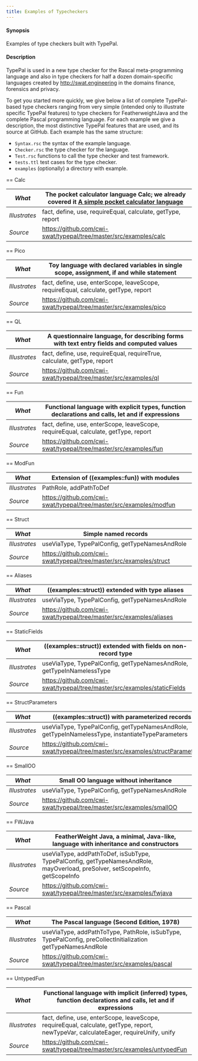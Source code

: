 ```yaml
---
title: Examples of Typecheckers
---
```

  
#### Synopsis

Examples of type checkers built with TypePal.


#### Description

TypePal is used in a new type checker for the Rascal meta-programming language and also in type checkers for half a dozen
domain-specific languages created by http://swat.engineering in the domains finance, forensics and privacy.

To get you started more quickly, we give below a list of complete TypePal-based type checkers ranging from very simple (intended only to illustrate specific TypePal features) to type checkers for FeatherweightJava and the complete Pascal programming language.
For each example we give a description, the most distinctive TypePal features that are used, and its source at GitHub.
Each example has the same structure:

* `Syntax.rsc` the syntax of the example language.
* `Checker.rsc` the type checker for the language.
* `Test.rsc` functions to call the type checker and test framework.
* `tests.ttl` test cases for the type checker.
* `examples` (optionally) a directory with example.

== Calc


| *What*        | The pocket calculator language Calc; we already covered it [A simple pocket calculator language]((PocketCalculator)) |
| --- | --- |
| *Illustrates* | fact, define, use, requireEqual, calculate, getType, report |
| *Source*      | https://github.com/cwi-swat/typepal/tree/master/src/examples/calc |


== Pico

| *What*        | Toy language with declared variables in single scope, assignment, if and while statement |
| --- | --- |
| *Illustrates* | fact, define, use, enterScope, leaveScope, requireEqual, calculate, getType, report |
| *Source*      | https://github.com/cwi-swat/typepal/tree/master/src/examples/pico |


== QL

| *What*        | A questionnaire language, for describing forms with text entry fields and computed values |
| --- | --- |
| *Illustrates* | fact, define, use, requireEqual, requireTrue, calculate, getType, report |
| *Source*      | https://github.com/cwi-swat/typepal/tree/master/src/examples/ql |


== Fun

| *What*        | Functional language with explicit types, function declarations and calls, let and if expressions |
| --- | --- |
| *Illustrates* | fact, define, use, enterScope, leaveScope, requireEqual, calculate, getType, report |
| *Source*      | https://github.com/cwi-swat/typepal/tree/master/src/examples/fun |


== ModFun


| *What*        | Extension of ((examples::fun)) with modules |
| --- | --- |
| *Illustrates* | PathRole, addPathToDef |
| *Source*      | https://github.com/cwi-swat/typepal/tree/master/src/examples/modfun |


== Struct


| *What*        | Simple named records |
| --- | --- |
| *Illustrates* | useViaType, TypePalConfig, getTypeNamesAndRole |
| *Source*      | https://github.com/cwi-swat/typepal/tree/master/src/examples/struct |


== Aliases

| *What*        |  ((examples::struct)) extended with type aliases |
| --- | --- |
| *Illustrates* | useViaType, TypePalConfig, getTypeNamesAndRole |
| *Source*      | https://github.com/cwi-swat/typepal/tree/master/src/examples/aliases |



== StaticFields


| *What*        | ((examples::struct)) extended with fields on non-record type |
| --- | --- |
| *Illustrates* | useViaType, TypePalConfig, getTypeNamesAndRole, getTypeInNamelessType  |
| *Source*      | https://github.com/cwi-swat/typepal/tree/master/src/examples/staticFields |


== StructParameters

| *What*        | ((examples::struct)) with parameterized records |
| --- | --- |
| *Illustrates* | useViaType, TypePalConfig, getTypeNamesAndRole, getTypeInNamelessType, instantiateTypeParameters |
| *Source*      | https://github.com/cwi-swat/typepal/tree/master/src/examples/structParameters |


== SmallOO

| *What*        | Small OO language without inheritance |
| --- | --- |
| *Illustrates* | useViaType, TypePalConfig, getTypeNamesAndRole |
| *Source*      | https://github.com/cwi-swat/typepal/tree/master/src/examples/smallOO |


== FWJava

| *What*        | FeatherWeight Java, a minimal, Java-like, language with inheritance and constructors |
| --- | --- |
| *Illustrates* | useViaType, addPathToDef, isSubType, TypePalConfig, getTypeNamesAndRole, mayOverload, preSolver, setScopeInfo, getScopeInfo |
| *Source*      | https://github.com/cwi-swat/typepal/tree/master/src/examples/fwjava |


== Pascal

| *What*        | The Pascal language (Second Edition, 1978) |
| --- | --- |
| *Illustrates* |  useViaType, addPathToType, PathRole, isSubType, TypePalConfig, preCollectInitialization getTypeNamesAndRole  |
| *Source*      | https://github.com/cwi-swat/typepal/tree/master/src/examples/pascal |


== UntypedFun

| *What*        | Functional language with implicit (inferred) types, function declarations and calls, let and if expressions |
| --- | --- |
| *Illustrates* | fact, define, use, enterScope, leaveScope, requireEqual, calculate, getType, report, newTypeVar, calculateEager, requireUnify, unify |
| *Source*      | https://github.com/cwi-swat/typepal/tree/master/src/examples/untypedFun |

